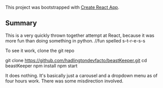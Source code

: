 This project was bootstrapped with [Create React App](https://github.com/facebookincubator/create-react-app).

## Summary

This is a very quickly thrown together attempt at React, because it was more fun than doing something in python. //fun spelled s-t-r-e-s-s

To see it work, clone the git repo

git clone https://github.com/hadlingtondevfacto/beastKeeper.git
cd beastKeeper
npm install
npm start

It does nothing. It's basically just a carousel and a dropdown menu as of four hours work. There was some misdirection involved.